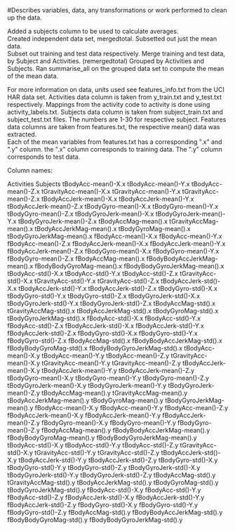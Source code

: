 #Describes variables, data, any transformations or work performed to clean up the data.

Added a subjects column to be used to calculate averages.  
Created independent data set, mergedtotal.
Subsetted out just the mean data.  
Subset out training and test data respectively.
Merge training and test data, by Subject and Activities.  (remergedtotal)
Grouped by Activities and Subjects.
Ran summarise_all on the grouped data set to compute the mean of the mean data.  

For more information on data, units used see features_info.txt from the UCI HAR data set. 
Activities data column is taken from y_train.txt and y_test.txt respectively.  Mappings from the activity code to activity is done using activity_labels.txt.
Subjects data column is taken from subject_train.txt and subject_test.txt files.  The numbers are 1-30 for respective subject. 
Features data columns are taken from features.txt, the respective mean() data was extracted.  
Each of the mean variables from features.txt has a corresponding ".x" and ".y" column.  the ".x" column corresponds to training data.  The ".y" column corresponds to test data.

Column names:

Activities
Subjects
tBodyAcc-mean()-X.x
tBodyAcc-mean()-Y.x
tBodyAcc-mean()-Z.x
tGravityAcc-mean()-X.x
tGravityAcc-mean()-Y.x
tGravityAcc-mean()-Z.x
tBodyAccJerk-mean()-X.x
tBodyAccJerk-mean()-Y.x
tBodyAccJerk-mean()-Z.x
tBodyGyro-mean()-X.x
tBodyGyro-mean()-Y.x
tBodyGyro-mean()-Z.x
tBodyGyroJerk-mean()-X.x
tBodyGyroJerk-mean()-Y.x
tBodyGyroJerk-mean()-Z.x
tBodyAccMag-mean().x
tGravityAccMag-mean().x
tBodyAccJerkMag-mean().x
tBodyGyroMag-mean().x
tBodyGyroJerkMag-mean().x
fBodyAcc-mean()-X.x
fBodyAcc-mean()-Y.x
fBodyAcc-mean()-Z.x
fBodyAccJerk-mean()-X.x
fBodyAccJerk-mean()-Y.x
fBodyAccJerk-mean()-Z.x
fBodyGyro-mean()-X.x
fBodyGyro-mean()-Y.x
fBodyGyro-mean()-Z.x
fBodyAccMag-mean().x
fBodyBodyAccJerkMag-mean().x
fBodyBodyGyroMag-mean().x
fBodyBodyGyroJerkMag-mean().x
tBodyAcc-std()-X.x
tBodyAcc-std()-Y.x
tBodyAcc-std()-Z.x
tGravityAcc-std()-X.x
tGravityAcc-std()-Y.x
tGravityAcc-std()-Z.x
tBodyAccJerk-std()-X.x
tBodyAccJerk-std()-Y.x
tBodyAccJerk-std()-Z.x
tBodyGyro-std()-X.x
tBodyGyro-std()-Y.x
tBodyGyro-std()-Z.x
tBodyGyroJerk-std()-X.x
tBodyGyroJerk-std()-Y.x
tBodyGyroJerk-std()-Z.x
tBodyAccMag-std().x
tGravityAccMag-std().x
tBodyAccJerkMag-std().x
tBodyGyroMag-std().x
tBodyGyroJerkMag-std().x
fBodyAcc-std()-X.x
fBodyAcc-std()-Y.x
fBodyAcc-std()-Z.x
fBodyAccJerk-std()-X.x
fBodyAccJerk-std()-Y.x
fBodyAccJerk-std()-Z.x
fBodyGyro-std()-X.x
fBodyGyro-std()-Y.x
fBodyGyro-std()-Z.x
fBodyAccMag-std().x
fBodyBodyAccJerkMag-std().x
fBodyBodyGyroMag-std().x
fBodyBodyGyroJerkMag-std().x
tBodyAcc-mean()-X.y
tBodyAcc-mean()-Y.y
tBodyAcc-mean()-Z.y
tGravityAcc-mean()-X.y
tGravityAcc-mean()-Y.y
tGravityAcc-mean()-Z.y
tBodyAccJerk-mean()-X.y
tBodyAccJerk-mean()-Y.y
tBodyAccJerk-mean()-Z.y
tBodyGyro-mean()-X.y
tBodyGyro-mean()-Y.y
tBodyGyro-mean()-Z.y
tBodyGyroJerk-mean()-X.y
tBodyGyroJerk-mean()-Y.y
tBodyGyroJerk-mean()-Z.y
tBodyAccMag-mean().y
tGravityAccMag-mean().y
tBodyAccJerkMag-mean().y
tBodyGyroMag-mean().y
tBodyGyroJerkMag-mean().y
fBodyAcc-mean()-X.y
fBodyAcc-mean()-Y.y
fBodyAcc-mean()-Z.y
fBodyAccJerk-mean()-X.y
fBodyAccJerk-mean()-Y.y
fBodyAccJerk-mean()-Z.y
fBodyGyro-mean()-X.y
fBodyGyro-mean()-Y.y
fBodyGyro-mean()-Z.y
fBodyAccMag-mean().y
fBodyBodyAccJerkMag-mean().y
fBodyBodyGyroMag-mean().y
fBodyBodyGyroJerkMag-mean().y
tBodyAcc-std()-X.y
tBodyAcc-std()-Y.y
tBodyAcc-std()-Z.y
tGravityAcc-std()-X.y
tGravityAcc-std()-Y.y
tGravityAcc-std()-Z.y
tBodyAccJerk-std()-X.y
tBodyAccJerk-std()-Y.y
tBodyAccJerk-std()-Z.y
tBodyGyro-std()-X.y
tBodyGyro-std()-Y.y
tBodyGyro-std()-Z.y
tBodyGyroJerk-std()-X.y
tBodyGyroJerk-std()-Y.y
tBodyGyroJerk-std()-Z.y
tBodyAccMag-std().y
tGravityAccMag-std().y
tBodyAccJerkMag-std().y
tBodyGyroMag-std().y
tBodyGyroJerkMag-std().y
fBodyAcc-std()-X.y
fBodyAcc-std()-Y.y
fBodyAcc-std()-Z.y
fBodyAccJerk-std()-X.y
fBodyAccJerk-std()-Y.y
fBodyAccJerk-std()-Z.y
fBodyGyro-std()-X.y
fBodyGyro-std()-Y.y
fBodyGyro-std()-Z.y
fBodyAccMag-std().y
fBodyBodyAccJerkMag-std().y
fBodyBodyGyroMag-std().y
fBodyBodyGyroJerkMag-std().y





